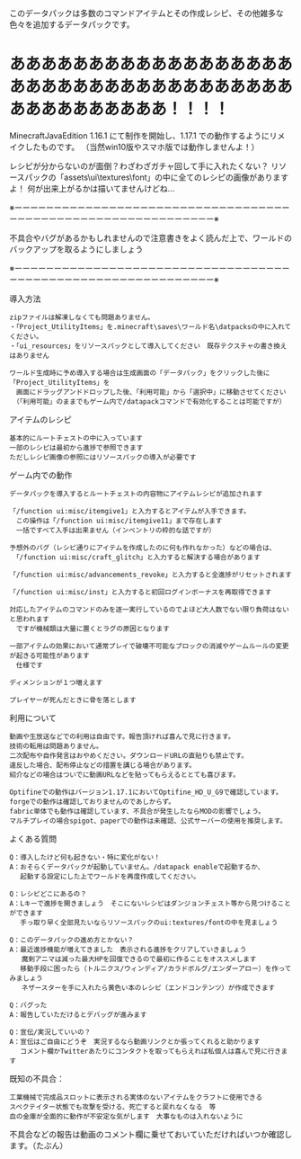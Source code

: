 このデータパックは多数のコマンドアイテムとその作成レシピ、その他雑多な色々を追加するデータパックです。
# ああああああああああああああああああああああああああああああああああああああああああああああ！！！！

MinecraftJavaEdition 1.16.1 にて制作を開始し、1.17.1 での動作するようにリメイクしたものです。
（当然win10版やスマホ版では動作しませんよ！）

レシピが分からないのが面倒？わざわざガチャ回して手に入れたくない？
リソースパックの「assets\ui\textures\font」の中に全てのレシピの画像がありますよ！
何が出来上がるかは描いてませんけどね...

※ーーーーーーーーーーーーーーーーーーーーーーーーーーーーーーーーーーーーーーーーーーーーーーーーーーーーーーーーーーーーー※

不具合やバグがあるかもしれませんので注意書きをよく読んだ上で、ワールドのバックアップを取るようにしましょう

※ーーーーーーーーーーーーーーーーーーーーーーーーーーーーーーーーーーーーーーーーーーーーーーーーーーーーーーーーーーーーー※

導入方法

	zipファイルは解凍しなくても問題ありません。
	・「Project_UtilityItems」を.minecraft\saves\ワールド名\datpacksの中に入れてください。
	・「ui_resources」をリソースパックとして導入してください　既存テクスチャの書き換えはありません

	ワールド生成時に予め導入する場合は生成画面の「データパック」をクリックした後に「Project_UtilityItems」を
	　画面にドラッグアンドドロップした後、「利用可能」から「選択中」に移動させてください
	　（「利用可能」のままでもゲーム内で/datapackコマンドで有効化することは可能ですが）


アイテムのレシピ

	基本的にルートチェストの中に入っています
	一部のレシピは最初から進捗で参照できます
	ただしレシピ画像の参照にはリソースパックの導入が必要です
	

ゲーム内での動作

	データパックを導入するとルートチェストの内容物にアイテムレシピが追加されます

	「/function ui:misc/itemgive1」と入力するとアイテムが入手できます。
	　この操作は「/function ui:misc/itemgive11」まで存在します
	　一括ですべて入手は出来ません（インベントリの枠的な話ですが）

	予想外のバグ（レシピ通りにアイテムを作成したのに何も作れなかった）などの場合は、
	　「/function ui:misc/craft_glitch」と入力すると解決する場合があります

	「/function ui:misc/advancements_revoke」と入力すると全進捗がリセットされます

	「/function ui:misc/inst」と入力すると初回ログインボーナスを再取得できます

	対応したアイテムのコマンドのみを逐一実行しているのでよほど大人数でない限り負荷はないと思われます
	　ですが機械類は大量に置くとラグの原因となります

	一部アイテムの効果において通常プレイで破壊不可能なブロックの消滅やゲームルールの変更が起きる可能性があります
	　仕様です

	ディメンションが１つ増えます

	プレイヤーが死んだときに骨を落とします


利用について

	動画や生放送などでの利用は自由です。報告頂ければ喜んで見に行きます。
	技術の転用は問題ありません。
	二次配布や自作発言はおやめください。ダウンロードURLの直貼りも禁止です。
	違反した場合、配布停止などの措置を講じる場合があります。
	紹介などの場合はついでに動画URLなどを貼ってもらえるととても喜びます。

	Optifineでの動作はバージョン1.17.1においてOptifine_HD_U_G9で確認しています。
	forgeでの動作は確認しておりませんのであしからず。
	fabric単体でも動作は確認しています、不具合が発生したならMODの影響でしょう。
	マルチプレイの場合spigot、paperでの動作は未確認、公式サーバーの使用を推奨します。


よくある質問

	Q：導入したけど何も起きない・特に変化がない！
	A：おそらくデータパックが起動していません。/datapack enableで起動するか、
	 　起動する設定にした上でワールドを再度作成してください。

	Q：レシピどこにあるの？
	A：Lキーで進捗を開きましょう　そこにないレシピはダンジョンチェスト等から見つけることができます
	 　手っ取り早く全部見たいならリソースパックのui:textures/fontの中を見ましょう

	Q：このデータパックの進め方とかない？
	A：最近進捗機能が増えてきました　表示される進捗をクリアしていきましょう
	   魔剣アニマは減った最大HPを回復できるので最初に作ることをオススメします
	 　移動手段に困ったら（トルニクス/ウィンディア/カラドボルグ/エンダーアロー）を作ってみましょう
	   ネザースターを手に入れたら黄色い本のレシピ（エンドコンテンツ）が作成できます

	Q：バグった
	A：報告していただけるとデバッグが進みます

	Q：宣伝/実況していいの？
	A：宣伝はご自由にどうぞ　実況するなら動画リンクとか張ってくれると助かります
	 　コメント欄かTwitterあたりにコンタクトを取ってもらえれば私個人は喜んで見に行きます

	
既知の不具合：

	工業機械で完成品スロットに表示される実体のないアイテムをクラフトに使用できる
	スペクテイター状態でも攻撃を受ける、死亡すると戻れなくなる　等
	血の金庫が全面的に動作が不安定な気がします　大事なものは入れないように


不具合などの報告は動画のコメント欄に乗せておいていただければいつか確認します。（たぶん）
